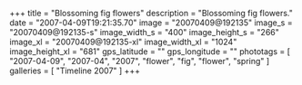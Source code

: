 +++
title = "Blossoming fig flowers"
description = "Blossoming fig flowers."
date = "2007-04-09T19:21:35.70"
image = "20070409@192135"
image_s = "20070409@192135-s"
image_width_s = "400"
image_height_s = "266"
image_xl = "20070409@192135-xl"
image_width_xl = "1024"
image_height_xl = "681"
gps_latitude = ""
gps_longitude = ""
phototags = [ "2007-04-09", "2007-04", "2007", "flower", "fig", "flower", "spring" ]
galleries = [ "Timeline 2007" ]
+++
